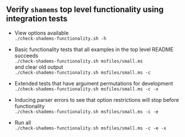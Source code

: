 ## Verify `shamems` top level functionality using integration tests

- View options available    
`./check-shadems-functionality.sh -h`

- Basic functionality tests that all examples in the top level README succeeds    
`./check-shadems-functionality.sh msfiles/small.ms`    
and clear old output    
`./check-shadems-functionality.sh msfiles/small.ms -c`

- Extended tests that have argument permutations for development    
`./check-shadems-functionality.sh msfiles/small.ms -c -x`

- Inducing parser errors to see that option restrictions will stop before functionality   
`./check-shadems-functionality.sh msfiles/small.ms -c -e`

- Run all    
`./check-shadems-functionality.sh msfiles/small.ms -c -e -x`

